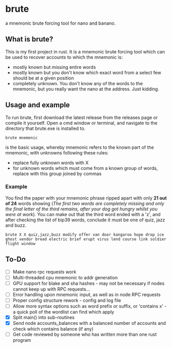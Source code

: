 # brute
a mnemonic brute forcing tool for nano and banano.

## What is brute?
This is my first project in rust. It is a mnemonic brute forcing tool which can be used to recover accounts to which the mnemonic is:
- mostly known but missing entire words
- mostly known but you don't know which exact word from a select few should be at a given position
- completely unknown. You don't know any of the words to the mnemonic, but you really want the nano at the address. Just kidding.

## Usage and example
To run brute, first download the latest release from the releases page or compile it yourself. Open a cmd window or terminal, and navigate to the directory that brute.exe is installed to.
```
brute mnemonic
```
is the basic usage, whereby mnemonic refers to the known part of the mnemonic, with unknowns following these rules:
- replace fully unknown words with X
- for unknown words which must come from a known group of words, replace with this group joined by commas
### Example
You find the paper with your mnemonic phrase ripped apart with only **21 out of 24** words showing (*The first two words are completely missing and only the final letter of the third remains, after your dog got hungry whilst you were at work*). You can make out that the third word ended with a 'z', and after checking the list of bip39 words, conclude it must be one of quiz, jazz and buzz. 
```
brute X X quiz,jazz,buzz modify offer van door kangaroo hope drop ice ghost vendor bread electric brief erupt virus lend course link soldier flight window
```

## To-Do
- [ ] Make nano rpc requests work
- [ ] Multi-threaded cpu mnemonic to addr generation
- [ ] GPU support for blake and sha hashes - may not be necessary if nodes cannot keep up with RPC requests...
- [ ] Error handling upon mnemonic input, as well as in node RPC requests
- [ ] Proper config structure rework - config and log file
- [ ] Allow more syntax options such as word prefix or suffix, or 'contains x' - a quick poll of the wordlist can find which apply
- [x] Split main() into sub-routines
- [x] Send node accounts_balances with a balanced number of accounts and check which contains balance (if any)
- [ ] Get code reviewed by someone who has written more than one rust program
